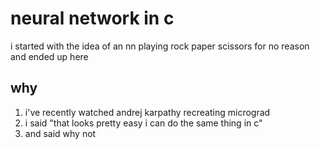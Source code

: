 # neural network in c

i started with the idea of an nn playing rock paper scissors for no reason and ended up here

## why

1. i've recently watched andrej karpathy recreating micrograd
2. i said "that looks pretty easy i can do the same thing in c"
3. and said why not

